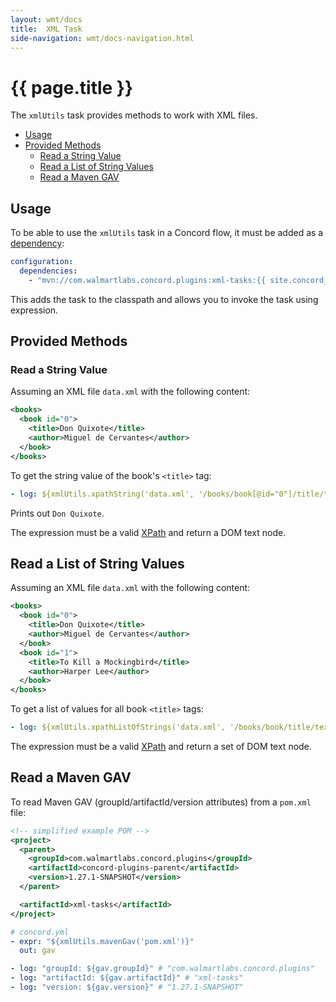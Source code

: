 ```yaml
---
layout: wmt/docs
title:  XML Task
side-navigation: wmt/docs-navigation.html
---
```


# {{ page.title }}

The `xmlUtils` task provides methods to work with XML files.

- [Usage](#usage)
- [Provided Methods](#provided-methods)
    - [Read a String Value](#read-a-string-value)
    - [Read a List of String Values](#read-a-list-of-string-values)
    - [Read a Maven GAV](#read-a-maven-gav)

## Usage

To be able to use the `xmlUtils` task in a Concord flow, it must be added as a
[dependency](../processes-v1/configuration.html#dependencies):

```yaml
configuration:
  dependencies:
    - "mvn://com.walmartlabs.concord.plugins:xml-tasks:{{ site.concord_plugins_version }}"
```

This adds the task to the classpath and allows you to invoke the task using
expression.

## Provided Methods

### Read a String Value

Assuming an XML file `data.xml` with the following content:

```xml
<books>
  <book id="0">
    <title>Don Quixote</title>
    <author>Miguel de Cervantes</author>
  </book>
</books>
```

To get the string value of the book's `<title>` tag:

```yaml
- log: ${xmlUtils.xpathString('data.xml', '/books/book[@id="0"]/title/text()')}
```

Prints out `Don Quixote`.

The expression must be a valid [XPath](https://en.wikipedia.org/wiki/XPath) and
return a DOM text node.

## Read a List of String Values

Assuming an XML file `data.xml` with the following content:

```xml
<books>
  <book id="0">
    <title>Don Quixote</title>
    <author>Miguel de Cervantes</author>
  </book>
  <book id="1">
    <title>To Kill a Mockingbird</title>
    <author>Harper Lee</author>
  </book>
</books>
```

To get a list of values for all book `<title>` tags:

```yaml
- log: ${xmlUtils.xpathListOfStrings('data.xml', '/books/book/title/text()')}
```

The expression must be a valid [XPath](https://en.wikipedia.org/wiki/XPath) and
return a set of DOM text node.

## Read a Maven GAV

To read Maven GAV (groupId/artifactId/version attributes) from a `pom.xml`
file:

```xml
<!-- simplified example POM -->
<project>
  <parent>
    <groupId>com.walmartlabs.concord.plugins</groupId>
    <artifactId>concord-plugins-parent</artifactId>
    <version>1.27.1-SNAPSHOT</version>
  </parent>

  <artifactId>xml-tasks</artifactId>
</project>
```

```yaml
# concord.yml
- expr: "${xmlUtils.mavenGav('pom.xml')}"
  out: gav

- log: "groupId: ${gav.groupId}" # "com.walmartlabs.concord.plugins"
- log: "artifactId: ${gav.artifactId}" # "xml-tasks"
- log: "version: ${gav.version}" # "1.27.1-SNAPSHOT"
```
